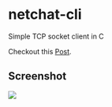# netchat-cli
Simple TCP socket client in C

Checkout this [Post](https://nxb1t.neocities.org/blg/2022-02-20.html).

## Screenshot

![](https://imgur.com/yKkdfu7.png)
